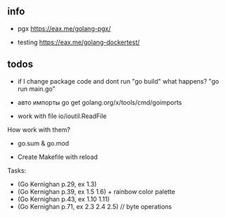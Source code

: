 ## info
* pgx
https://eax.me/golang-pgx/

* testing
https://eax.me/golang-dockertest/

## todos

* if I change package code and dont run "go build" what happens? "go run main.go"

* авто импорты
go get golang.org/x/tools/cmd/goimports

* work with file 
io/ioutil.ReadFile

How work with them?
* go.sum & go.mod

* Create Makefile with reload

Tasks:
* (Go Kernighan p.29, ex 1.3)
* (Go Kernighan p.39, ex 1.5 1.6) + rainbow color palette
* (Go Kernighan p.43, ex 1.10 1.11)
* (Go Kernighan p.71, ex 2.3 2.4 2.5) // byte operations
